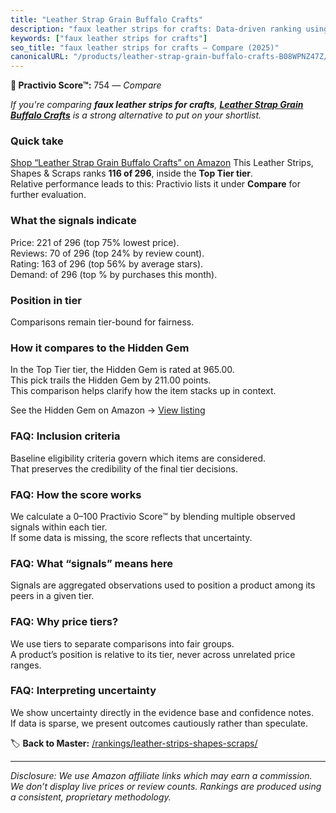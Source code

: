```yaml
---
title: "Leather Strap Grain Buffalo Crafts"
description: "faux leather strips for crafts: Data-driven ranking using the Practivio Score™. Positioned by quality, value, demand, findability, momentum."
keywords: ["faux leather strips for crafts"]
seo_title: "faux leather strips for crafts — Compare (2025)"
canonicalURL: "/products/leather-strap-grain-buffalo-crafts-B08WPNZ47Z/"
---
```


**🛒 Practivio Score™:** 754 — _Compare_


*If you're comparing **faux leather strips for crafts**, **[Leather Strap Grain Buffalo Crafts](https://www.amazon.com/dp/B08WPNZ47Z?tag=practivio-20)** is a strong alternative to put on your shortlist.*
### Quick take
[Shop “Leather Strap Grain Buffalo Crafts” on Amazon](https://www.amazon.com/dp/B08WPNZ47Z?tag=practivio-20)
This Leather Strips, Shapes & Scraps ranks **116 of 296**, inside the **Top Tier tier**.  
Relative performance leads to this: Practivio lists it under **Compare** for further evaluation.

### What the signals indicate
Price: 221 of 296 (top 75% lowest price).  
Reviews: 70 of 296 (top 24% by review count).  
Rating: 163 of 296 (top 56% by average stars).  
Demand:  of 296 (top % by purchases this month).

### Position in tier
Comparisons remain tier-bound for fairness.

### How it compares to the Hidden Gem
In the Top Tier tier, the Hidden Gem is rated at 965.00.  
This pick trails the Hidden Gem by 211.00 points.  
This comparison helps clarify how the item stacks up in context.  

See the Hidden Gem on Amazon → [View listing](https://www.amazon.com/dp/B07TDJCKHF?tag=practivio-20)

### FAQ: Inclusion criteria
Baseline eligibility criteria govern which items are considered.  
That preserves the credibility of the final tier decisions.

### FAQ: How the score works
We calculate a 0–100 Practivio Score™ by blending multiple observed signals within each tier.  
If some data is missing, the score reflects that uncertainty.

### FAQ: What “signals” means here
Signals are aggregated observations used to position a product among its peers in a given tier.

### FAQ: Why price tiers?
We use tiers to separate comparisons into fair groups.  
A product’s position is relative to its tier, never across unrelated price ranges.

### FAQ: Interpreting uncertainty
We show uncertainty directly in the evidence base and confidence notes.  
If data is sparse, we present outcomes cautiously rather than speculate.

<!-- Missing template for Compare/CompareWithinPriceClass -->


🏷️ **Back to Master:** [/rankings/leather-strips-shapes-scraps/](/rankings/leather-strips-shapes-scraps/)

---
_Disclosure: We use Amazon affiliate links which may earn a commission. We don’t display live prices or review counts. Rankings are produced using a consistent, proprietary methodology._

